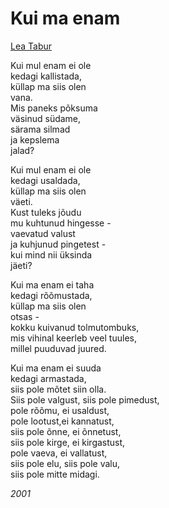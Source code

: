 # Kui ma enam

[Lea Tabur](./)

Kui mul enam ei ole  
kedagi kallistada,  
küllap ma siis olen  
vana.  
Mis paneks põksuma  
väsinud südame,  
särama silmad  
ja kepslema  
jalad?

Kui mul enam ei ole  
kedagi usaldada,  
küllap ma siis olen  
väeti.  
Kust tuleks jõudu  
mu kuhtunud hingesse -  
vaevatud valust  
ja kuhjunud pingetest -  
kui mind nii üksinda  
jäeti?

Kui ma enam ei taha  
kedagi rõõmustada,  
küllap ma siis olen  
otsas -  
kokku kuivanud tolmutombuks,  
mis vihinal keerleb veel tuules,  
millel puuduvad juured.

Kui ma enam ei suuda  
kedagi armastada,  
siis pole mõtet siin olla.  
Siis pole valgust, siis pole pimedust,  
pole rõõmu, ei usaldust,  
pole lootust,ei kannatust,  
siis pole õnne, ei õnnetust,  
siis pole kirge, ei kirgastust,  
pole vaeva, ei vallatust,  
siis pole elu, siis pole valu,  
siis pole mitte midagi.

_2001_

